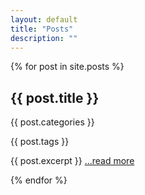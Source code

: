 ```yaml
---
layout: default
title: "Posts"
description: ""
---
```


{% for post in site.posts %}

## {{ post.title }}

{{ post.categories }}

{{ post.tags }}

{{ post.excerpt }} <a href="{{ post.url }}">...read more</a>

{% endfor %}

